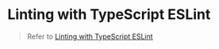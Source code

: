 # Linting with TypeScript ESLint

> Refer to [Linting with TypeScript ESLint](https://mflash.dev/blog/2019/08/16/linting-with-typescript-eslint/)
